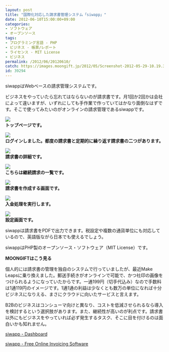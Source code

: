 ```yaml
---
layout: post
title: "国際化対応した請求書管理システム「siwapp」"
date: 2012-06-10T15:00:00+09:00
categories:
- ソフトウェア
- オープンソース
tags: 
- プログラミング言語 - PHP
- ビジネス - 帳票/レポート
- ライセンス - MIT License
- ビジネス
permalink: /2012/06/20120610/
catch: https://images.moongift.jp/2012/05/Screenshot-2012-05-29-10.19.34_thumb.png
id: 39294
---
```

siwappはWebベースの請求管理システムです。

  

ビジネスをやっていたら忘れてはならないのが請求書です。月1回か2回かは会社によって違いますが、いずれにしても手作業で作っていてはかなり面倒なはずです。そこで使ってみたいのがオンラインの請求管理であるsiwappです。

  

[![](https://images.moongift.jp/2012/05/Screenshot-2012-05-29-10.18.39_thumb.png)](https://images.moongift.jp/2012/05/Screenshot-2012-05-29-10.18.39.png)  
**トップページです。**

  

[![](https://images.moongift.jp/2012/05/Screenshot-2012-05-29-10.19.17_thumb.png)](https://images.moongift.jp/2012/05/Screenshot-2012-05-29-10.19.17.png)  
**ログインしました。都度の請求書と定期的に繰り返す請求書の二つがあります。**

  

[![](https://images.moongift.jp/2012/05/Screenshot-2012-05-29-10.19.25_thumb.png)](https://images.moongift.jp/2012/05/Screenshot-2012-05-29-10.19.25.png)  
**請求書の詳細です。**

  

[![](https://images.moongift.jp/2012/05/Screenshot-2012-05-29-10.19.34_thumb.png)](https://images.moongift.jp/2012/05/Screenshot-2012-05-29-10.19.34.png)  
**こちらは継続請求の一覧です。**

  

[![](https://images.moongift.jp/2012/05/Screenshot-2012-05-29-10.20.35_thumb.png)](https://images.moongift.jp/2012/05/Screenshot-2012-05-29-10.20.35.png)  
**請求書を作成する画面です。**

  

[![](https://images.moongift.jp/2012/05/Screenshot-2012-05-29-10.20.52_thumb.png)](https://images.moongift.jp/2012/05/Screenshot-2012-05-29-10.20.52.png)  
**入金処理を実行します。**

  

[![](https://images.moongift.jp/2012/05/Screenshot-2012-05-29-10.21.33_thumb.png)](https://images.moongift.jp/2012/05/Screenshot-2012-05-29-10.21.33.png)  
**設定画面です。**

  

siwappは請求書をPDFで出力できます。税設定や複数の通貨単位にも対応しているので、英語版ながら日本でも使えるでしょう。

  

siwappはPHP製のオープンソース・ソフトウェア（MIT License）です。

  
  
  

**MOONGIFTはこう見る**

  

個人的には請求書の管理を独自のシステムで行っていましたが、最近Make Leapsに乗り換えました。郵送手続きがオンラインで可能で、かつ社印の画像をつけられるようになっていたからです。一通199円（切手代込み）なので手数料は1通119円のイメージです。1通1通の利益は少なくとも数万の単位になれば十分ビジネスになりえる、まさにクラウドに向いたサービスと言えます。

  

B2Bのビジネスはコンシューマ向けと異なり、コストを低減させられるなら導入を検討するという選択肢があります。また、継続性が高いのが利点です。請求書以外にもビジネスをやっていれば必ず発生するタスク、そこに目を付けるのは面白いかも知れません。

  

[siwapp - Dashboard](http://demo.siwapp.org/)

  

[siwapp - Free Online Invoicing Software](http://www.siwapp.org/)


